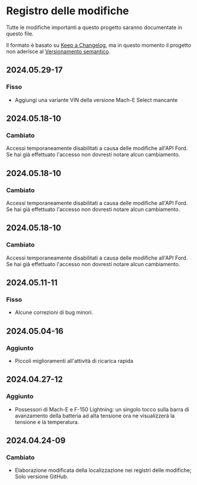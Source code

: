 # Registro delle modifiche

Tutte le modifiche importanti a questo progetto saranno documentate in questo file.

Il formato è basato su [Keep a Changelog](https://keepachangelog.com/en/1.0.0/), ma in questo momento il progetto non aderisce al [Versionamento semantico](https://semver.org/spec/v2.0.0.html).

## 2024.05.29-17
### Fisso
- Aggiungi una variante VIN della versione Mach-E Select mancante

## 2024.05.18-10
### Cambiato
Accessi temporaneamente disabilitati a causa delle modifiche all'API Ford. Se hai già effettuato l'accesso non dovresti notare alcun cambiamento.

## 2024.05.18-10
### Cambiato
Accessi temporaneamente disabilitati a causa delle modifiche all'API Ford. Se hai già effettuato l'accesso non dovresti notare alcun cambiamento.

## 2024.05.18-10
### Cambiato
Accessi temporaneamente disabilitati a causa delle modifiche all'API Ford. Se hai già effettuato l'accesso non dovresti notare alcun cambiamento.

## 2024.05.11-11
### Fisso
- Alcune correzioni di bug minori.

## 2024.05.04-16
### Aggiunto
- Piccoli miglioramenti all'attività di ricarica rapida

## 2024.04.27-12
### Aggiunto
- Possessori di Mach-E e F-150 Lightning: un singolo tocco sulla barra di avanzamento della batteria ad alta tensione ora ne visualizzerà la tensione e la temperatura.

## 2024.04.24-09
### Cambiato
- Elaborazione modificata della localizzazione nei registri delle modifiche; Solo versione GitHub.

